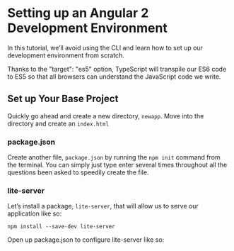 # Setting up an Angular 2 Development Environment

In this tutorial, we’ll avoid using the CLI and learn how to set up our development environment from scratch.

Thanks to the "target": "es5" option, TypeScript will transpile our ES6 code to ES5 so that all browsers can understand the JavaScript code we write.

## Set up Your Base Project

Quickly go ahead and create a new directory, `newapp`. Move into the directory and create an `index.html`

### package.json

Create another file, `package.json` by running the `npm init` command from the terminal. You can simply just type enter several times throughout all the questions been asked to speedily create the file.

### lite-server

Let’s install a package, `lite-server`, that will allow us to serve our application like so:

```
npm install --save-dev lite-server
```

Open up package.json to configure lite-server like so:

